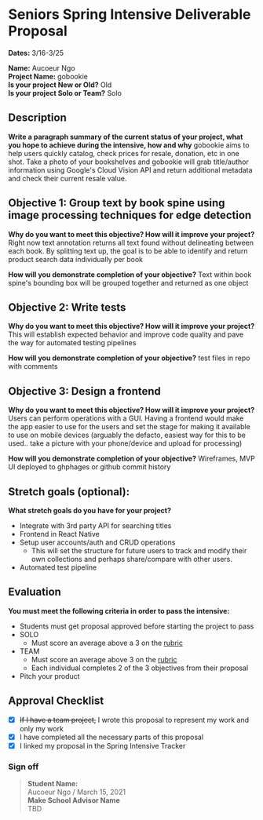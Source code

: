 # Seniors Spring Intensive Deliverable Proposal 

**Dates:** 3/16-3/25

**Name:** Aucoeur Ngo  
**Project Name:** gobookie  
**Is your project New or Old?** Old  
**Is your project Solo or Team?** Solo  

## Description

**Write a paragraph summary of the current status of your project, what you hope to achieve during the intensive, how and why**
gobookie aims to help users quickly catalog, check prices for resale, donation, etc in one shot. Take a photo of your bookshelves and gobookie will grab title/author information using Google's Cloud Vision API and return additional metadata and check their current resale value.

## Objective 1: Group text by book spine using image processing techniques for edge detection

**Why do you want to meet this objective? How will it improve your project?** 
Right now text annotation returns all text found without delineating between each book.  By splitting text up, the goal is to be able to identify and return product search data individually per book

**How will you demonstrate completion of your objective?** 
Text within book spine's bounding box will be grouped together and returned as one object

## Objective 2: Write tests
**Why do you want to meet this objective? How will it improve your project?** 
This will establish expected behavior and improve code quality and pave the way for automated testing pipelines 

**How will you demonstrate completion of your objective?** 
test files in repo with comments

## Objective 3: Design a frontend
**Why do you want to meet this objective? How will it improve your project?** 
Users can perform operations with a GUI. Having a frontend would make the app easier to use for the users and set the stage for making it available to use on mobile devices (arguably the defacto, easiest way for this to be used.. take a picture with your phone/device and upload for processing)

**How will you demonstrate completion of your objective?** 
Wireframes, MVP UI deployed to ghphages or github commit history

## Stretch goals (optional):

**What stretch goals do you have for your project?**
- Integrate with 3rd party API for searching titles
- Frontend in React Native
- Setup user accounts/auth and CRUD operations
    - This will set the structure for future users to track and modify their own collections and perhaps share/compare with other users.
- Automated test pipeline

## Evaluation

**You must meet the following criteria in order to pass the intensive:**

[rubric]:https://docs.google.com/document/d/1IOQDmohLBEBT-hyr-2vgw1mbZUNsq3fHxVfH0oRmVt0/edit
- Students must get proposal approved before starting the project to pass
- SOLO  
    - Must score an average above a 3 on the [rubric]  
- TEAM  
    - Must score an average above 3 on the [rubric]  
    - Each individual completes 2 of the 3 objectives from their proposal
- Pitch your product

## Approval Checklist
- [x] ~~If I have a team project,~~ I wrote this proposal to represent my work and only my work
- [x] I have completed all the necessary parts of this proposal
- [x] I linked my proposal in the Spring Intensive Tracker

### Sign off

> **Student Name:**                
> Aucoeur Ngo / March 15, 2021  
> **Make School Advisor Name**  
> TBD
